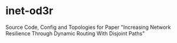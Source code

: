 # inet-od3r
Source Code, Config and Topologies for Paper "Increasing Network Resilience Through Dynamic Routing With Disjoint Paths"
